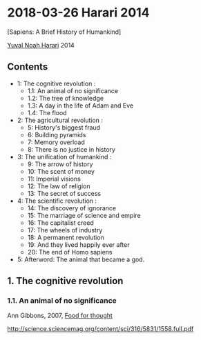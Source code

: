<!--
@Author: shumez
@Date:   2018-03-26 17:57:79
@Project: Chaier
@Filename: 180326_harari_2014.md
@Last modified by:   shumez
@Last modified time: 2018-03-26 17:57:56
-->


2018-03-26 Harari 2014
======================

[Sapiens: A Brief History of Humankind]

[Yuval Noah Harari] 2014

Contents
--------

- 1: The cognitive revolution :
    - 1.1: An animal of no significance
    - 1.2: The tree of knowledge
    - 1.3: A day in the life of Adam and Eve
    - 1.4: The flood
- 2: The agricultural revolution :
    - 5: History's biggest fraud
    - 6: Building pyramids
    - 7: Memory overload
    - 8: There is no justice in history
- 3: The unification of humankind :
    - 9: The arrow of history
    - 10: The scent of money
    - 11: Imperial visions
    - 12: The law of religion
    - 13: The secret of success
- 4: The scientific revolution :
    - 14: The discovery of ignorance
    - 15: The marriage of science and empire
    - 16: The capitalist creed
    - 17: The wheels of industry
    - 18: A permanent revolution
    - 19: And they lived happily ever after
    - 20: The end of Homo sapiens
- 5: Afterword: The animal that became a god.



## 1. The cognitive revolution

### 1.1. An animal of no significance

Ann Gibbons, 2007, [Food for thought]






[Yuval Noah Harari]: http://www.ynharari.com

[Food for thought]: http://science.sciencemag.org/content/316/5831/1558
http://science.sciencemag.org/content/sci/316/5831/1558.full.pdf
